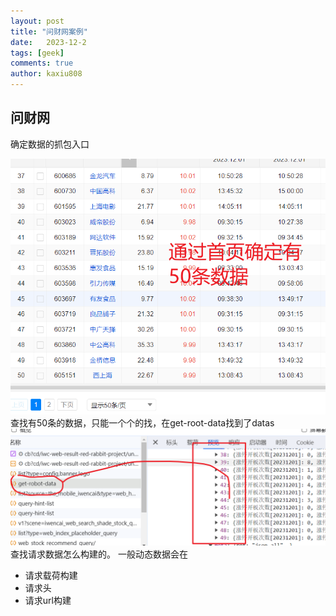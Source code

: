 ```yaml
---
layout: post
title: "问财网案例"
date:   2023-12-2
tags: [geek]
comments: true
author: kaxiu808  
---
```


## 问财网

确定数据的抓包入口

![输入图片说明](/imgs/2023-12-02/IFbtyaHBPXB1uiDU.png)
查找有50条的数据，只能一个个的找，在get-root-data找到了datas
![get_datas](/imgs/2023-12-02/zo7pSraejCSE5L8M.png)
查找请求数据怎么构建的。
一般动态数据会在
- 请求载荷构建
- 请求头
- 请求url构建

<!--stackedit_data:
eyJoaXN0b3J5IjpbLTE2NTQ1OTI4MTcsLTQwMTA1MTY1NywtMT
A1Mzk4MTI3NSwzMDg5OTg5NTgsLTYwMzY3NzU1LC02ODY2MDY2
NTJdfQ==
-->